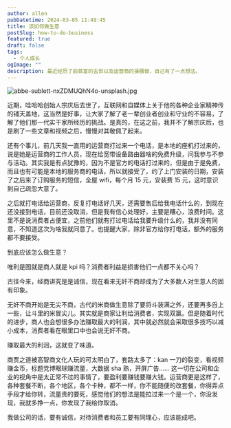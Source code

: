 ```yaml
---
author: allen
pubDatetime: 2024-03-05 11:49:45
title: 该如何做生意
postSlug: how-to-do-business
featured: true
draft: false
tags:
  - 个人成长
ogImage: ""
description: 最近经历了前首富的去世以及运营商的操骚做，自己有了一点想法。
---
```


![abbe-sublett-nxZDMUQhN4o-unsplash.jpg](http://image.allenxing.club/202403051713744.jpg)

近期，哇哈哈创始人宗庆后去世了，互联网和自媒体上关于他的各种企业家精神传的铺天盖地，这当然是好事，让大家了解了老一辈创业者创业和守业的不容易，了解了他们那一代实干家所经历的挑战。是真的，在这之前，我并不了解宗庆后，也是刷了一些文章和视频之后，慢慢对其敬佩了起来。

还有个事儿，前几天我一直用的运营商打过来一个电话，是本地的座机打过来的，说是她是运营商的工作人员，现在给宽带设备路由器啥的免费升级，问我参与不参与活动。其实我是有点犹豫的，因为不是官方的电话打过来的，但是由于是免费，而且也有可能是本地的服务商的电话，所以就接受了，约了上门安装的日期，安装了之后来了订购服务的短信，全屋 wifi，每个月 15 元，安装费 15 元，这时意识到自己疏忽大意了。

之后就打电话给运营商，反复打电话好几天，还需要售后给我电话什么的，到现在还没接到电话，目前还没取消，但是我有信心处理好，主要是糟心，浪费时间。这里不是说消费者占便宜，之前他们就有打过电话给我要升级什么的，我并没有同意，不知道这次为啥我就同意了。也提醒大家，除非官方给你打电话，额外的服务都不要接受。

到底应该怎么做生意？

唯利是图就是商人就是 kpi 吗？消费者利益是损害他们一点都不关心吗？

古往今来，经商讲究是是诚信，现在看来无奸不商却成为了大多数人对生意人的固有印象。

无奸不商开始是无尖不商，古代的米商做生意除了要将斗装满之外，还要再多舀上一些，让斗里的米冒尖儿。其实就是商家让利给消费者，实现双赢。但是随着时代的进步，商人也会想很多办法赚取最大的利润，其中就必然就会采取很多技巧以减小成本，消费者看在眼里口中也会说无奸不商。

赚取最大的利润，这就变了味道。

商贾之道被高智商文化人玩的可太明白了，套路太多了：kan 一刀的裂变，看视频赚金币，标题党博眼球赚流量，大数据 sha 熟，开屏广告...... 这一切在公司和企业的视角中是太正常不过的事情了，要盈利要赚钱要赚大钱。运营商更是这样了，各种套餐不断，各个地区，各个卡种，都不一样，你不能随便的改套餐，你得弄点手段才给你转，流量贵的要死，感觉他们的想法是能拉过来一个是一个，你没发现，我就多挣一点，你发现了我给你取消。

我做公司的话，要有诚信，对待消费者和员工要有同理心，应该能成吧。
